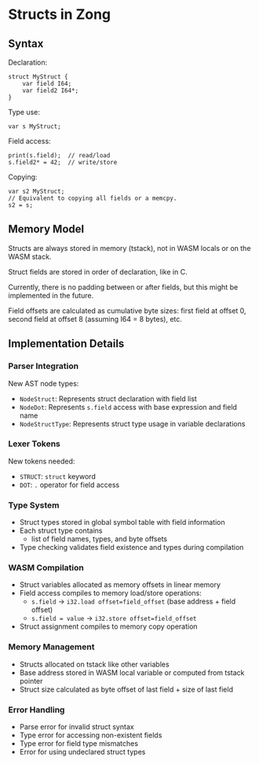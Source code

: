 # Structs in Zong

## Syntax

Declaration:

```
struct MyStruct {
    var field I64;
    var field2 I64*;
}
```

Type use:

```
var s MyStruct;
```

Field access:

```
print(s.field);  // read/load
s.field2* = 42;  // write/store
```

Copying:

```
var s2 MyStruct;
// Equivalent to copying all fields or a memcpy.
s2 = s;
```

## Memory Model

Structs are always stored in memory (tstack), not in WASM locals or on the WASM stack.

Struct fields are stored in order of declaration, like in C.

Currently, there is no padding between or after fields, but this might be implemented in the future.

Field offsets are calculated as cumulative byte sizes: first field at offset 0, second field at offset 8 (assuming I64 = 8 bytes), etc.

## Implementation Details

### Parser Integration

New AST node types:
- `NodeStruct`: Represents struct declaration with field list
- `NodeDot`: Represents `s.field` access with base expression and field name
- `NodeStructType`: Represents struct type usage in variable declarations

### Lexer Tokens

New tokens needed:
- `STRUCT`: `struct` keyword
- `DOT`: `.` operator for field access

### Type System

- Struct types stored in global symbol table with field information
- Each struct type contains
  - list of field names, types, and byte offsets
- Type checking validates field existence and types during compilation

### WASM Compilation

- Struct variables allocated as memory offsets in linear memory
- Field access compiles to memory load/store operations:
  - `s.field` → `i32.load offset=field_offset` (base address + field offset)
  - `s.field = value` → `i32.store offset=field_offset`
- Struct assignment compiles to memory copy operation

### Memory Management

- Structs allocated on tstack like other variables
- Base address stored in WASM local variable or computed from tstack pointer
- Struct size calculated as byte offset of last field + size of last field

### Error Handling

- Parse error for invalid struct syntax
- Type error for accessing non-existent fields
- Type error for field type mismatches
- Error for using undeclared struct types
